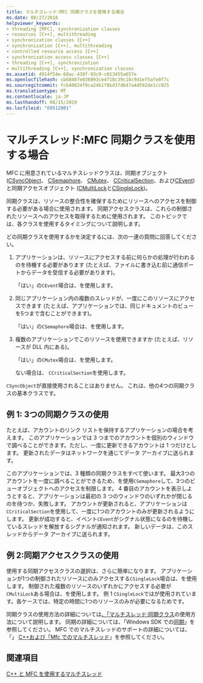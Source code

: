 ```yaml
---
title: マルチスレッド:MFC 同期クラスを使用する場合
ms.date: 08/27/2018
helpviewer_keywords:
- threading [MFC], synchronization classes
- resources [C++], multithreading
- synchronization classes [C++]
- synchronization [C++], multithreading
- controlled resource access [C++]
- synchronization access classes [C++]
- threading [C++], synchronization
- multithreading [C++], synchronization classes
ms.assetid: 4914f54e-68ac-438f-93c9-c013455a657e
ms.openlocfilehash: cb68487e036093ce4718c39c18c9d1e75afe0f7c
ms.sourcegitcommit: fcb48824f9ca24b1f8bd37d647a4d592de1cc925
ms.translationtype: MT
ms.contentlocale: ja-JP
ms.lasthandoff: 08/15/2019
ms.locfileid: "69512001"
---
```

# <a name="multithreading-when-to-use-the-mfc-synchronization-classes"></a>マルチスレッド:MFC 同期クラスを使用する場合

MFC に用意されているマルチスレッドクラスは、同期オブジェクト ([CSyncObject](../mfc/reference/csyncobject-class.md)、 [CSemaphore](../mfc/reference/csemaphore-class.md)、 [CMutex](../mfc/reference/cmutex-class.md)、 [CCriticalSection](../mfc/reference/ccriticalsection-class.md)、および[CEvent](../mfc/reference/cevent-class.md)) と同期アクセスオブジェクト ([CMultiLock](../mfc/reference/cmultilock-class.md)と[CSingleLock](../mfc/reference/csinglelock-class.md))。

同期クラスは、リソースの整合性を確保するためにリソースへのアクセスを制御する必要がある場合に使用されます。 同期アクセスクラスは、これらの制御されたリソースへのアクセスを取得するために使用されます。 このトピックでは、各クラスを使用するタイミングについて説明します。

どの同期クラスを使用するかを決定するには、次の一連の質問に回答してください。

1. アプリケーションは、リソースにアクセスする前に何らかの処理が行われるのを待機する必要があります (たとえば、ファイルに書き込む前に通信ポートからデータを受信する必要があります)。

   「はい」の`CEvent`場合は、を使用します。

2. 同じアプリケーション内の複数のスレッドが、一度にこのリソースにアクセスできます (たとえば、アプリケーションでは、同じドキュメントのビューを5つまで含むことができます)。

   「はい」の`CSemaphore`場合は、を使用します。

3. 複数のアプリケーションでこのリソースを使用できますか (たとえば、リソースが DLL 内にある)。

   「はい」の`CMutex`場合は、を使用します。

   ない場合は、 `CCriticalSection`を使用します。

`CSyncObject`が直接使用されることはありません。 これは、他の4つの同期クラスの基本クラスです。

## <a name="example-1-using-three-synchronization-classes"></a>例 1: 3つの同期クラスの使用

たとえば、アカウントのリンク リストを保持するアプリケーションの場合を考えます。 このアプリケーションでは 3 つまでのアカウントを個別のウィンドウで調べることができます。ただし、一度に更新できるアカウントは 1 つだけとします。 更新されたデータはネットワークを通じてデータ アーカイブに送られます。

このアプリケーションでは、3 種類の同期クラスをすべて使います。 最大3つのアカウントを一度に調べることができるため、を使用`CSemaphore`して、3つのビューオブジェクトへのアクセスを制限します。 4 番目のアカウントを表示しようとすると、アプリケーションは最初の 3 つのウィンドウのいずれかが閉じるのを待つか、失敗します。 アカウントが更新されると、アプリケーションは`CCriticalSection`を使用して、一度に1つのアカウントのみが更新されるようにします。 更新が成功すると、イベント`CEvent`がシグナル状態になるのを待機しているスレッドを解放するシグナルが通知されます。 新しいデータは、このスレッドからデータ アーカイブに送られます。

## <a name="example-2-using-synchronization-access-classes"></a>例 2:同期アクセスクラスの使用

使用する同期アクセスクラスの選択は、さらに簡単になります。 アプリケーションが1つの制御されたリソースにのみアクセスする`CSingleLock`場合は、を使用します。 制御された複数のリソースのいずれかにアクセスする必要が`CMultiLock`ある場合は、を使用します。 例 1 `CSingleLock`ではが使用されています。各ケースでは、特定の時間に1つのリソースのみが必要になるためです。

同期クラスの使用方法の詳細については[、「マルチスレッド:同期クラス](multithreading-how-to-use-the-synchronization-classes.md)の使用方法について説明します。 同期の詳細については、「Windows SDK での[同期](/windows/win32/Sync/synchronization)」を参照してください。 MFC でのマルチスレッドのサポートの詳細については、「」 [ C++および「Mfc でのマルチスレッド](multithreading-with-cpp-and-mfc.md)」を参照してください。

## <a name="see-also"></a>関連項目

[C++ と MFC を使用するマルチスレッド](multithreading-with-cpp-and-mfc.md)
